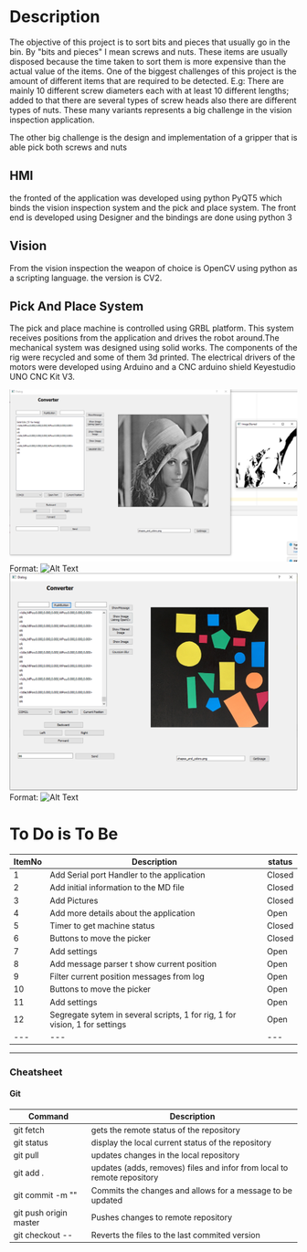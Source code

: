 
# Description

The objective of this project is to sort bits and pieces that usually go in the bin. By "bits and pieces" I mean screws and nuts. These items are  usually disposed because the time taken to sort them is more expensive than the actual value of the items.
One of the biggest challenges of this project is the amount of different items that are required to be detected. E.g: There are mainly 10 different screw diameters each with at least 10 different lengths; added to that there are several types of screw heads also there are different types of nuts. These many variants represents a big challenge in the vision inspection application. 

The other big challenge is the design and implementation of a gripper that is able pick both screws and nuts

## HMI
the fronted of the application was developed using python PyQT5 which binds the vision inspection system and the pick and place system. The front end is developed using Designer and the bindings are done using python 3

## Vision
From the vision inspection the weapon of choice is OpenCV using python as a scripting language. the version is CV2.

## Pick And Place System
The pick and place machine is controlled using GRBL platform. This system receives positions from the application and drives the robot around.The mechanical system was designed using solid works. The components of the rig were recycled and some of them 3d printed. The electrical drivers of the motors were developed using Arduino and a CNC arduino shield Keyestudio UNO CNC Kit V3.


![Application](/Screengrabs/Application2.PNG)
Format: ![Alt Text](url)
![Application](/Screengrabs/Application.PNG)
Format: ![Alt Text](url)



# To Do is To Be 

	
ItemNo|Description|status
--- | --- | ---
1|Add Serial port Handler to the application| Closed
2|Add initial information to the MD file| Closed
3|Add Pictures| Closed
4|Add more details about the application| Open
5|Timer to get machine status| Closed
6|Buttons to move the picker| Closed
7|Add settings| Open
8|Add message parser t show current position| Open
9|Filter current position messages from log| Open
10|Buttons to move the picker| Open
11|Add settings| Open
12|Segregate sytem in several scripts, 1 for rig, 1 for vision, 1 for settings| Open
--- | --- | ---

---

### Cheatsheet
#### Git

Command | Description
--- | --- 
git fetch | gets the remote status of the repository
git status | display the local current status of the repository
git pull | updates changes in the local repository
git add . | updates (adds, removes) files and infor from local to remote repository
git commit -m "" | Commits the changes and allows for a message to be updated
git push origin master| Pushes changes to remote repository
git checkout --| Reverts the files to the last commited version

